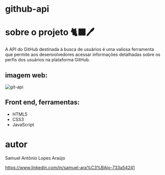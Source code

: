 # github-api

# sobre o projeto 🐈‍⬛🖊️


A API do GitHub destinada à busca de usuários é uma valiosa ferramenta que permite aos desenvolvedores acessar informações detalhadas sobre os perfis dos usuários na plataforma GitHub.

## imagem web:
![git-api](https://github.com/lopppes/goldenrabbit/assets/109006648/3e814326-660c-45a8-b426-1a61d17623c4)

## Front end, ferramentas:
* HTML5
* CSS3
* JavaScript

# autor

Samuel Antônio Lopes Araújo

https://www.linkedin.com/in/samuel-ara%C3%BAjo-733a54241 
